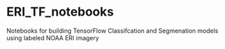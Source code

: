 # ERI_TF_notebooks
Notebooks for building TensorFlow Classifcation and Segmenation models using labeled NOAA ERI imagery 
